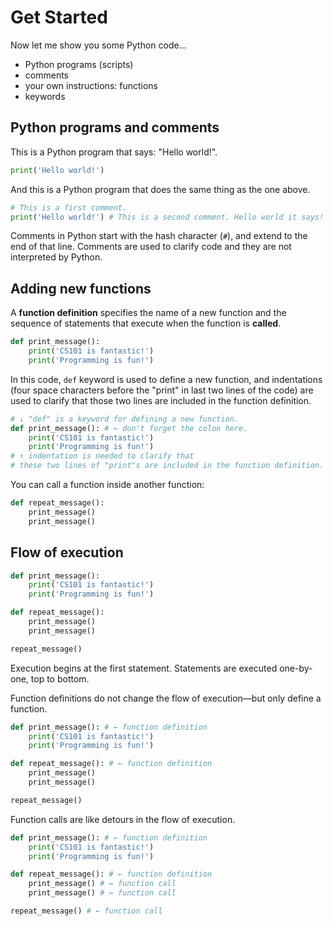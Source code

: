 # Get Started

Now let me show you some Python code...

- Python programs (scripts)
- comments
- your own instructions: functions 
- keywords

## Python programs and comments

This is a Python program that says: "Hello world!".

```python
print('Hello world!')
```

And this is a Python program that does the same thing as the one above. 

```python
# This is a first comment.
print('Hello world!') # This is a second comment. Hello world it says!
```

Comments in Python start with the hash character (`#`), and extend to the end of that line. Comments are used to clarify code and they are not interpreted by Python.

## Adding new functions

A **function definition** specifies the name of a new function and the sequence of statements that execute when the function is **called**.

```python
def print_message():
    print('CS101 is fantastic!') 
    print('Programming is fun!')
```

In this code, `def` keyword is used to define a new function, and indentations (four space characters before the "print" in last two lines of the code) are used to clarify that those two lines are included in the function definition.

```python
# ↓ "def" is a keyword for defining a new function.
def print_message(): # ← don't forget the colon here.
    print('CS101 is fantastic!') 
    print('Programming is fun!')
# ↑ indentation is needed to clarify that 
# these two lines of "print"s are included in the function definition.
```

You can call a function inside another function:

```python
def repeat_message(): 
    print_message()
    print_message()
```

## Flow of execution

```python
def print_message():
    print('CS101 is fantastic!') 
    print('Programming is fun!')

def repeat_message(): 
    print_message()
    print_message()

repeat_message()
```

Execution begins at the first statement. Statements are executed one-by-one, top to bottom.

Function definitions do not change the flow of execution—but only define a function.

```python
def print_message(): # ← function definition
    print('CS101 is fantastic!') 
    print('Programming is fun!')

def repeat_message(): # ← function definition
    print_message()
    print_message()

repeat_message()
```

Function calls are like detours in the flow of execution.

```python
def print_message(): # ← function definition
    print('CS101 is fantastic!') 
    print('Programming is fun!')

def repeat_message(): # ← function definition
    print_message() # ← function call
    print_message() # ← function call

repeat_message() # ← function call
```